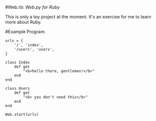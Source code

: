 #Web.rb: *Web.py for Ruby*

This is only a toy project at the moment. It's an exercise for me to learn more about Ruby.

#Example Program:

    urls = { 
        '/', 'index',
        '/users', 'users',
    }

    class Index
        def get
            "<b>hello there, gentlemen!</b>"
        end
    end

    class Users
        def get
            "<b> you don't need this</b>"
        end
    end

    Web.start(urls)
